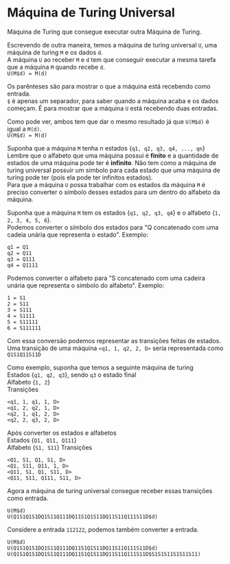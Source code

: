 # Máquina de Turing Universal
Máquina de Turing que consegue executar outra Máquina de Turing.  

Escrevendo de outra maneira, temos a máquina de turing universal `U`, uma máquina de turing `M` e os dados `d`.  
A máquina `U` ao receber `M` e `d` tem que conseguir executar a mesma tarefa que a máquina `M` quando recebe `d`.  
`U(M$d) = M(d)`  

Os parênteses são para mostrar o que a máquina está recebendo como entrada.  
`$` é apenas um separador, para saber quando a máquina acaba e os dados começam. É para mostrar que a máquina `U` está recebendo duas entradas.  

Como pode ver, ambos tem que dar o mesmo resultado já que `U(M$d)` é igual a `M(d)`.  
`U(M$d) = M(d)`   

Suponha que a máquina `M` tenha n estados {`q1, q2, q3, q4, ..., qn`}  
Lembre que o alfabeto que uma máquina possui é **finito** e a quantidade de estados de uma máquina pode ter é **infinito**.
Não tem como a máquina de turing universal possuir um símbolo para cada estado que uma máquina de turing pode ter (pois ela pode ter infinitos estados).  
Para que a máquina `U` possa trabalhar com os estados da máquina `M` é preciso converter o símbolo desses estados para um dentro do alfabeto da máquina.  

Suponha que a máquina `M` tem os estados {`q1, q2, q3, q4`} e o alfabeto {`1, 2, 3, 4, 5, 6`}.  
Podemos converter o símbolo dos estados para "Q concatenado com uma cadeia unária que representa o estado". Exemplo:  
```
q1 = Q1
q2 = Q11
q3 = Q111
q4 = Q1111
```
Podemos converter o alfabeto para "S concatenado com uma cadeira unária que representa o símbolo do alfabeto". Exemplo:  
```
1 = S1
2 = S11
3 = S111
4 = S1111
5 = S11111
6 = S111111
```

Com essa conversão podemos representar as transições feitas de estados.  
Uma transição de uma máquina `<q1, 1, q2, 2, D>` seria representada como  
`Q1S1Q11S11D`  

Como exemplo, suponha que temos a seguinte máquina de turing  
Estados {`q1, q2, q3`}, sendo `q3` o estado final    
Alfabeto {`1, 2`}  
Transições   
```
<q1, 1, q1, 1, D>
<q1, 2, q2, 1, D>
<q2, 1, q1, 2, D>
<q2, 2, q3, 2, D>
```

Após converter os estados e alfabetos  
Estados {`Q1, Q11, Q111`}  
Alfabeto {`S1, S11`}
Transições  
```
<Q1, S1, Q1, S1, D>
<Q1, S11, Q11, 1, D>
<Q11, S1, Q1, S11, D>
<Q11, S11, Q111, S11, D>
```

Agora a máquina de turing universal consegue receber essas transições como entrada.  
```
U(M$d)
U(Q1S1Q1S1DQ1S11Q111DQ11S1Q1S11DQ11S11Q111S11D$d)
```

Considere a entrada `112122`, podemos também converter a entrada.  
```
U(M$d)
U(Q1S1Q1S1DQ1S11Q111DQ11S1Q1S11DQ11S11Q111S11D$d)
U(Q1S1Q1S1DQ1S11Q111DQ11S1Q1S11DQ11S11Q111S11D$S1S1S11S1S11S11)
```
